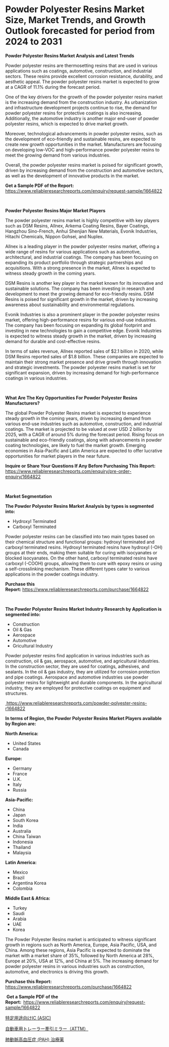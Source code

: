 <p><h1>Powder Polyester Resins Market Size, Market Trends, and Growth Outlook forecasted for period from 2024 to 2031</h1></p><p><strong>Powder Polyester Resins Market Analysis and Latest Trends</strong></p>
<p><p>Powder polyester resins are thermosetting resins that are used in various applications such as coatings, automotive, construction, and industrial sectors. These resins provide excellent corrosion resistance, durability, and aesthetic appeal. The powder polyester resins market is expected to grow at a CAGR of 11.1% during the forecast period.</p><p>One of the key drivers for the growth of the powder polyester resins market is the increasing demand from the construction industry. As urbanization and infrastructure development projects continue to rise, the demand for powder polyester resins for protective coatings is also increasing. Additionally, the automotive industry is another major end-user of powder polyester resins, which is expected to drive market growth.</p><p>Moreover, technological advancements in powder polyester resins, such as the development of eco-friendly and sustainable resins, are expected to create new growth opportunities in the market. Manufacturers are focusing on developing low-VOC and high-performance powder polyester resins to meet the growing demand from various industries.</p><p>Overall, the powder polyester resins market is poised for significant growth, driven by increasing demand from the construction and automotive sectors, as well as the development of innovative products in the market.</p></p>
<p><strong>Get a Sample PDF of the Report:&nbsp;</strong> <a href="https://www.reliableresearchreports.com/enquiry/request-sample/1664822">https://www.reliableresearchreports.com/enquiry/request-sample/1664822</a></p>
<p>&nbsp;</p>
<p><strong>Powder Polyester Resins Major Market Players</strong></p>
<p><p>The powder polyester resins market is highly competitive with key players such as DSM Resins, Allnex, Arkema Coating Resins, Bayer Coatings, Hangzhou Sino-French, Anhui Shenjian New Materials, Evonik Industries, Hitachi Chemicals, Nippon Gohsei, and Nuplex. </p><p>Allnex is a leading player in the powder polyester resins market, offering a wide range of resins for various applications such as automotive, architectural, and industrial coatings. The company has been focusing on expanding its product portfolio through strategic partnerships and acquisitions. With a strong presence in the market, Allnex is expected to witness steady growth in the coming years.</p><p>DSM Resins is another key player in the market known for its innovative and sustainable solutions. The company has been investing in research and development to meet the growing demand for eco-friendly resins. DSM Resins is poised for significant growth in the market, driven by increasing awareness about sustainability and environmental regulations.</p><p>Evonik Industries is also a prominent player in the powder polyester resins market, offering high-performance resins for various end-use industries. The company has been focusing on expanding its global footprint and investing in new technologies to gain a competitive edge. Evonik Industries is expected to witness steady growth in the market, driven by increasing demand for durable and cost-effective resins.</p><p>In terms of sales revenue, Allnex reported sales of $2.1 billion in 2020, while DSM Resins reported sales of $1.8 billion. These companies are expected to maintain their strong market presence and drive growth through innovation and strategic investments. The powder polyester resins market is set for significant expansion, driven by increasing demand for high-performance coatings in various industries.</p></p>
<p>&nbsp;</p>
<p><strong>What Are The Key Opportunities For Powder Polyester Resins Manufacturers?</strong></p>
<p><p>The global Powder Polyester Resins market is expected to experience steady growth in the coming years, driven by increasing demand from various end-use industries such as automotive, construction, and industrial coatings. The market is projected to be valued at over USD 2 billion by 2025, with a CAGR of around 5% during the forecast period. Rising focus on sustainable and eco-friendly coatings, along with advancements in powder coating technologies, are likely to fuel the market growth. Emerging economies in Asia-Pacific and Latin America are expected to offer lucrative opportunities for market players in the near future.</p></p>
<p><strong>Inquire or Share Your Questions If Any Before Purchasing This Report:</strong> <a href="https://www.reliableresearchreports.com/enquiry/pre-order-enquiry/1664822">https://www.reliableresearchreports.com/enquiry/pre-order-enquiry/1664822</a></p>
<p>&nbsp;</p>
<p><strong>Market Segmentation</strong></p>
<p><strong>The Powder Polyester Resins Market Analysis by types is segmented into:</strong></p>
<p><ul><li>Hydroxyl Terminated</li><li>Carboxyl Terminated</li></ul></p>
<p><p>Powder polyester resins can be classified into two main types based on their chemical structure and functional groups: hydroxyl terminated and carboxyl terminated resins. Hydroxyl terminated resins have hydroxyl (-OH) groups at their ends, making them suitable for curing with isocyanates or blocked isocyanates. On the other hand, carboxyl terminated resins have carboxyl (-COOH) groups, allowing them to cure with epoxy resins or using a self-crosslinking mechanism. These different types cater to various applications in the powder coatings industry.</p></p>
<p><strong>Purchase this Report:&nbsp;</strong><a href="https://www.reliableresearchreports.com/purchase/1664822">https://www.reliableresearchreports.com/purchase/1664822</a></p>
<p>&nbsp;</p>
<p><strong>The Powder Polyester Resins Market Industry Research by Application is segmented into:</strong></p>
<p><ul><li>Construction</li><li>Oil & Gas</li><li>Aerospace</li><li>Automotive</li><li>Gricultural Industry</li></ul></p>
<p><p>Powder polyester resins find application in various industries such as construction, oil & gas, aerospace, automotive, and agricultural industries. In the construction sector, they are used for coatings, adhesives, and sealants. In the oil & gas industry, they are utilized for corrosion protection and pipe coatings. Aerospace and automotive industries use powder polyester resins for lightweight and durable components. In the agricultural industry, they are employed for protective coatings on equipment and structures.</p></p>
<p><a href="https://www.reliableresearchreports.com/powder-polyester-resins-r1664822">&nbsp;https://www.reliableresearchreports.com/powder-polyester-resins-r1664822</a></p>
<p><strong>In terms of Region, the Powder Polyester Resins Market Players available by Region are:</strong></p>
<p>
    <p> <strong> North America: </strong>
        <ul>
            <li>United States</li>
            <li>Canada</li>
        </ul>
        </p> 
    <p> <strong> Europe: </strong>
        <ul>
            <li>Germany</li>
            <li>France</li>
            <li>U.K.</li>
            <li>Italy</li>
            <li>Russia</li>
        </ul>
        </p> 
    <p> <strong> Asia-Pacific: </strong>
        <ul>
            <li>China</li>
            <li>Japan</li>
            <li>South Korea</li>
            <li>India</li>
            <li>Australia</li>
            <li>China Taiwan</li>
            <li>Indonesia</li>
            <li>Thailand</li>
            <li>Malaysia</li>
        </ul>
        </p> 
    <p> <strong> Latin America: </strong>
        <ul>
            <li>Mexico</li>
            <li>Brazil</li>
            <li>Argentina Korea</li>
            <li>Colombia</li>
        </ul>
        </p> 
    <p> <strong> Middle East & Africa: </strong>
        <ul>
            <li>Turkey</li>
            <li>Saudi</li>
            <li>Arabia</li>
            <li>UAE</li>
            <li>Korea</li>
        </ul>
    </p>
    </p>
<p><p>The Powder Polyester Resins market is anticipated to witness significant growth in regions such as North America, Europe, Asia Pacific, USA, and China. Among these regions, Asia Pacific is expected to dominate the market with a market share of 35%, followed by North America at 28%, Europe at 20%, USA at 12%, and China at 5%. The increasing demand for powder polyester resins in various industries such as construction, automotive, and electronics is driving this growth.</p></p>
<p><strong>Purchase this Report: </strong><a href="https://www.reliableresearchreports.com/purchase/1664822">https://www.reliableresearchreports.com/purchase/1664822</a></p>
<p>&nbsp;<strong>Get a Sample PDF of the Report:&nbsp;&nbsp;</strong><a href="https://www.reliableresearchreports.com/enquiry/request-sample/1664822">https://www.reliableresearchreports.com/enquiry/request-sample/1664822</a></p>
<p><strong></strong></p>
<p><p><a href="https://github.com/RudyBoyer2017/Market-Research-Report-List-1/blob/main/514060396901.md">特定用途向けIC (ASIC)</a></p><p><a href="https://github.com/bevdtkn4419963/Market-Research-Report-List-2/blob/main/424350896899.md">自動車用トレーラー牽引ミラー（ATTM）</a></p><p><a href="https://github.com/MosesSpinka1914/Market-Research-Report-List-1/blob/main/408932296900.md">肺動脈高血圧症 (PAH) 治療薬</a></p></p>